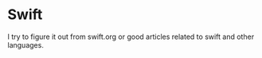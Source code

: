 # Swift
I try to figure it out from swift.org or good articles related to swift and other languages.
